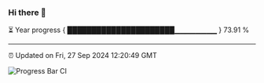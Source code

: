 ### Hi there 👋

⏳ Year progress { ██████████████████████▁▁▁▁▁▁▁▁ } 73.91 %

---

⏰ Updated on Fri, 27 Sep 2024 12:20:49 GMT

![Progress Bar CI](https://github.com/code-lakshay/GitHub-Actions-Demo/workflows/Progress%20Bar%20CI/badge.svg)
